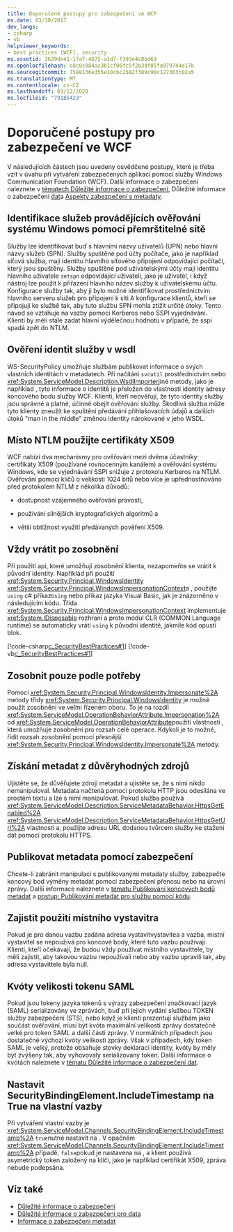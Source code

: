 ```yaml
---
title: Doporučené postupy pro zabezpečení ve WCF
ms.date: 03/30/2017
dev_langs:
- csharp
- vb
helpviewer_keywords:
- best practices [WCF], security
ms.assetid: 3639de41-1fa7-4875-a1d7-f393e4c8bd69
ms.openlocfilehash: c8c0c084ac3b1cf06fc5f2b3df85fa979744e17b
ms.sourcegitcommit: 7588136e355e10cbc2582f389c90c127363c02a5
ms.translationtype: MT
ms.contentlocale: cs-CZ
ms.lasthandoff: 03/12/2020
ms.locfileid: "79185423"
---
```

# <a name="best-practices-for-security-in-wcf"></a>Doporučené postupy pro zabezpečení ve WCF
V následujících částech jsou uvedeny osvědčené postupy, které je třeba vzít v úvahu při vytváření zabezpečených aplikací pomocí služby Windows Communication Foundation (WCF). Další informace o zabezpečení naleznete v [tématech Důležité informace o zabezpečení](../../../../docs/framework/wcf/feature-details/security-considerations-in-wcf.md), Důležité informace o zabezpečení [dat](../../../../docs/framework/wcf/feature-details/security-considerations-for-data.md)a [Aspekty zabezpečení s metadaty](../../../../docs/framework/wcf/feature-details/security-considerations-with-metadata.md).  
  
## <a name="identify-services-performing-windows-authentication-with-spns"></a>Identifikace služeb provádějících ověřování systému Windows pomocí přemrštitelné sítě  
 Služby lze identifikovat buď s hlavními názvy uživatelů (UPN) nebo hlavní názvy služeb (SPN). Služby spuštěné pod účty počítače, jako je například síťová služba, mají identitu hlavního síťového připojení odpovídající počítači, který jsou spuštěny. Služby spuštěné pod uživatelskými účty mají identitu hlavního uživatele `setspn` odpovídající uživateli, jako je uživatel, i když nástroj lze použít k přiřazení hlavního název služby k uživatelskému účtu. Konfigurace služby tak, aby ji bylo možné identifikovat prostřednictvím hlavního serveru služeb pro připojení k síti A konfigurace klientů, kteří se připojují ke službě tak, aby tuto službu SPN mohla ztížit určité útoky. Tento návod se vztahuje na vazby pomocí Kerberos nebo SSPI vyjednávání.  Klienti by měli stále zadat hlavní výdělečnou hodnotu v případě, že sspi spadá zpět do NTLM.  
  
## <a name="verify-service-identities-in-wsdl"></a>Ověření identit služby v wsdl  
 WS-SecurityPolicy umožňuje službám publikovat informace o svých vlastních identitách v metadatech. Při načítání `svcutil` prostřednictvím nebo <xref:System.ServiceModel.Description.WsdlImporter>jiné metody, jako je například , tyto informace o identitě je přeložen do vlastností identity adresy koncového bodu služby WCF. Klienti, kteří neověřují, že tyto identity služby jsou správné a platné, účinně obejít ověřování služby. Škodlivá služba může tyto klienty zneužít ke spuštění předávání přihlašovacích údajů a dalších útoků "man in the middle" změnou identity nárokované v jeho WSDL.  
  
## <a name="use-x509-certificates-instead-of-ntlm"></a>Místo NTLM použijte certifikáty X509  
 WCF nabízí dva mechanismy pro ověřování mezi dvěma účastníky: certifikáty X509 (používané rovnocenným kanálem) a ověřování systému Windows, kde se vyjednávání SSPI snižuje z protokolu Kerberos na NTLM.  Ověřování pomocí klíčů o velikosti 1024 bitů nebo více je upřednostňováno před protokolem NTLM z několika důvodů:  
  
- dostupnost vzájemného ověřování pravosti,  
  
- používání silnějších kryptografických algoritmů a  
  
- větší obtížnost využití předávaných pověření X509.  

## <a name="always-revert-after-impersonation"></a>Vždy vrátit po zosobnění  
 Při použití api, které umožňují zosobnění klienta, nezapomeňte se vrátit k původní identity. Například při použití <xref:System.Security.Principal.WindowsIdentity> <xref:System.Security.Principal.WindowsImpersonationContext>a , použijte `using` c# příkaz`Using` nebo příkaz jazyka Visual Basic, jak je znázorněno v následujícím kódu. Třída <xref:System.Security.Principal.WindowsImpersonationContext> implementuje <xref:System.IDisposable> rozhraní a proto modul CLR (COMMON Language runtime) se automaticky vrátí `using` k původní identitě, jakmile kód opustí blok.  
  
 [!code-csharp[c_SecurityBestPractices#1](../../../../samples/snippets/csharp/VS_Snippets_CFX/c_securitybestpractices/cs/source.cs#1)]
 [!code-vb[c_SecurityBestPractices#1](../../../../samples/snippets/visualbasic/VS_Snippets_CFX/c_securitybestpractices/vb/source.vb#1)]  
  
## <a name="impersonate-only-as-needed"></a>Zosobnit pouze podle potřeby  
 Pomocí <xref:System.Security.Principal.WindowsIdentity.Impersonate%2A> metody třídy <xref:System.Security.Principal.WindowsIdentity> je možné použít zosobnění ve velmi řízeném oboru. To je na rozdíl <xref:System.ServiceModel.OperationBehaviorAttribute.Impersonation%2A> od <xref:System.ServiceModel.OperationBehaviorAttribute>použití vlastnosti , která umožňuje zosobnění pro rozsah celé operace. Kdykoli je to možné, řídit rozsah zosobnění pomocí přesnější <xref:System.Security.Principal.WindowsIdentity.Impersonate%2A> metody.  
  
## <a name="obtain-metadata-from-trusted-sources"></a>Získání metadat z důvěryhodných zdrojů  
 Ujistěte se, že důvěřujete zdroji metadat a ujistěte se, že s nimi nikdo nemanipuloval. Metadata načtená pomocí protokolu HTTP jsou odesílána ve prostém textu a lze s nimi manipulovat. Pokud služba používá <xref:System.ServiceModel.Description.ServiceMetadataBehavior.HttpsGetEnabled%2A> <xref:System.ServiceModel.Description.ServiceMetadataBehavior.HttpsGetUrl%2A> vlastnosti a, použijte adresu URL dodanou tvůrcem služby ke stažení dat pomocí protokolu HTTPS.  
  
## <a name="publish-metadata-using-security"></a>Publikovat metadata pomocí zabezpečení  
 Chcete-li zabránit manipulaci s publikovanými metadaty služby, zabezpečte koncový bod výměny metadat pomocí zabezpečení přenosu nebo na úrovni zprávy. Další informace naleznete v [tématu Publikování koncových bodů metadat](../../../../docs/framework/wcf/publishing-metadata-endpoints.md) a [postup: Publikování metadat pro službu pomocí kódu](../../../../docs/framework/wcf/feature-details/how-to-publish-metadata-for-a-service-using-code.md).  
  
## <a name="ensure-use-of-local-issuer"></a>Zajistit použití místního vystavitra  
 Pokud je pro danou vazbu zadána adresa vystavitvystavitea a vazba, místní vystavitel se nepoužívá pro koncové body, které tuto vazbu používají. Klienti, kteří očekávají, že budou vždy používat místního vystavittele, by měli zajistit, aby takovou vazbu nepoužívali nebo aby vazbu upravili tak, aby adresa vystavittele byla null.  
  
## <a name="saml-token-size-quotas"></a>Kvóty velikosti tokenu SAML  
 Pokud jsou tokeny jazyka tokenů s výrazy zabezpečení značkovací jazyk (SAML) serializovány ve zprávách, buď při jejich vydání službou TOKEN služby zabezpečení (STS), nebo když je klienti prezentují službám jako součást ověřování, musí být kvóta maximální velikosti zprávy dostatečně velké pro token SAML a další části zprávy. V normálních případech jsou dostatečné výchozí kvóty velikosti zprávy. Však v případech, kdy token SAML je velký, protože obsahuje stovky deklarací identity, kvóty by měly být zvýšeny tak, aby vyhovovaly serializovaný token. Další informace o kvótách naleznete v [tématu Důležité informace o zabezpečení dat](../../../../docs/framework/wcf/feature-details/security-considerations-for-data.md).  
  
## <a name="set-securitybindingelementincludetimestamp-to-true-on-custom-bindings"></a>Nastavit SecurityBindingElement.IncludeTimestamp na True na vlastní vazby  
 Při vytváření vlastní vazby je <xref:System.ServiceModel.Channels.SecurityBindingElement.IncludeTimestamp%2A> `true`nutné nastavit na . V opačném <xref:System.ServiceModel.Channels.SecurityBindingElement.IncludeTimestamp%2A> případě, `false`pokud je nastavena na , a klient používá asymetrický token založený na klíči, jako je například certifikát X509, zpráva nebude podepsána.  
  
## <a name="see-also"></a>Viz také

- [Důležité informace o zabezpečení](../../../../docs/framework/wcf/feature-details/security-considerations-in-wcf.md)
- [Důležité informace o zabezpečení pro data](../../../../docs/framework/wcf/feature-details/security-considerations-for-data.md)
- [Informace o zabezpečení metadat](../../../../docs/framework/wcf/feature-details/security-considerations-with-metadata.md)
